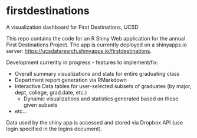 # firstdestinations
A visualization dashboard for First Destinations, UCSD

This repo contains the code for an R Shiny Web application for the annual First Destinations Project. 
The app is currently deployed on a shinyapps.io server: https://ucsdataresrch.shinyapps.io/firstdestinations.

Development currently in progress - features to implement/fix:
  - Overall summary visualizations and stats for entire graduating class
  - Department report generation via RMarkdown
  - Interactive Data tables for user-selected subsets of graduates (by major, dept, college, grad.date, etc.)
    - Dynamic visualizations and statistics generated based on these given subsets
  - etc...
  
Data used by the shiny app is accessed and stored via Dropbox API (use login specified in the logins document).
